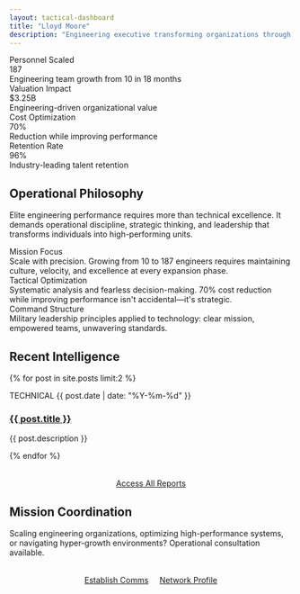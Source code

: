 ```yaml
---
layout: tactical-dashboard
title: "Lloyd Moore"
description: "Engineering executive transforming organizations through military-precision leadership and Silicon Valley innovation."
---
```


<!-- Mission Key Metrics -->
<section class="metrics-display">
  <div class="metric-card">
    <div class="metric-label">Personnel Scaled</div>
    <div class="metric-value">187</div>
    <div class="metric-description">Engineering team growth from 10 in 18 months</div>
  </div>
  <div class="metric-card">
    <div class="metric-label">Valuation Impact</div>
    <div class="metric-value">$3.25B</div>
    <div class="metric-description">Engineering-driven organizational value</div>
  </div>
  <div class="metric-card">
    <div class="metric-label">Cost Optimization</div>
    <div class="metric-value">70%</div>
    <div class="metric-description">Reduction while improving performance</div>
  </div>
  <div class="metric-card">
    <div class="metric-label">Retention Rate</div>
    <div class="metric-value">96%</div>
    <div class="metric-description">Industry-leading talent retention</div>
  </div>
</section>

<!-- Operational Philosophy -->
<section class="tactical-analysis">
  <h2>Operational Philosophy</h2>
  <p>
    Elite engineering performance requires more than technical excellence. It demands operational discipline, 
    strategic thinking, and leadership that transforms individuals into high-performing units.
  </p>
  
  <div class="metrics-display">
    <div class="metric-card">
      <div class="metric-label">Mission Focus</div>
      <div class="metric-description">
        Scale with precision. Growing from 10 to 187 engineers requires maintaining culture, 
        velocity, and excellence at every expansion phase.
      </div>
    </div>
    <div class="metric-card">
      <div class="metric-label">Tactical Optimization</div>
      <div class="metric-description">
        Systematic analysis and fearless decision-making. 70% cost reduction while improving 
        performance isn't accidental—it's strategic.
      </div>
    </div>
    <div class="metric-card">
      <div class="metric-label">Command Structure</div>
      <div class="metric-description">
        Military leadership principles applied to technology: clear mission, empowered teams, 
        unwavering standards.
      </div>
    </div>
  </div>
</section>

<!-- Intelligence Reports -->
<section class="intel-reports">
  <div class="intel-section-header">
    <h2 class="intel-section-title">Recent Intelligence</h2>
  </div>
  
  {% for post in site.posts limit:2 %}
  <article class="intel-report-item">
    <div class="intel-report-header">
      <span class="intel-report-classification">TECHNICAL</span>
      <time class="intel-report-date">{{ post.date | date: "%Y-%m-%d" }}</time>
    </div>
    <h3 class="intel-report-title">
      <a href="{{ post.url }}">{{ post.title }}</a>
    </h3>
    <p class="intel-report-summary">{{ post.description }}</p>
  </article>
  {% endfor %}
  
  <div style="text-align: center; margin-top: 2rem;">
    <a href="/blog" class="btn-tactical">Access All Reports</a>
  </div>
</section>

<!-- Mission Contact -->
<section class="tactical-analysis">
  <h2>Mission Coordination</h2>
  <p>
    Scaling engineering organizations, optimizing high-performance systems, or navigating hyper-growth environments? 
    Operational consultation available.
  </p>
  
  <div style="text-align: center; margin-top: 2rem;">
    <a href="mailto:lloyd@lloydmoore.com" class="btn-tactical" style="margin-right: 1rem;">Establish Comms</a>
    <a href="https://www.linkedin.com/in/moorelloyd" class="btn-tactical btn-tactical-secondary">Network Profile</a>
  </div>
</section>